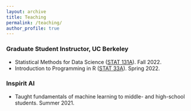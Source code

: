 ```yaml
---
layout: archive
title: Teaching
permalink: /teaching/
author_profile: true
---
```


### Graduate Student Instructor, UC Berkeley

- Statistical Methods for Data Science ([STAT 131A](https://classes.berkeley.edu/content/2022-fall-data-c131a-001-lec-001)). Fall 2022.
- Introduction to Programming in R ([STAT 33A](https://classes.berkeley.edu/content/2022-spring-stat-33a-101-lab-101)). Spring 2022.


### Inspirit AI
- Taught fundamentals of machine learning to middle- and high-school students. Summer 2021.
